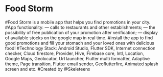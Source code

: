 # Food Storm
#Food Storm is a mobile app that helps you find promotions in your city.
#App functionality: — calls to restaurants and other establishments; — the possibility of free publication of your promotion after verification; — display of available stocks on the google map in real time.
#Install the app to find good promotions and fill your stomach and your loved ones with delicious food!
#Technology Stack: Android Studio, Flutter SDK, Internet connection checker, Cloud firestore, Provider, Hive, Firebase core, Intl, Location, Google Maps, Geolocator, Url launcher, Flutter multi formatter, Adaptive theme, Page transition, Flutter email sender, Geoflutterfire, Animated splash screen and etc.
#Created by @Skeleteenx
